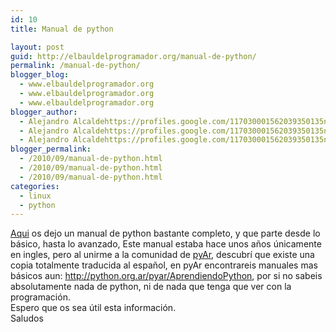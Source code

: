 ```yaml
---
id: 10
title: Manual de python

layout: post
guid: http://elbauldelprogramador.org/manual-de-python/
permalink: /manual-de-python/
blogger_blog:
  - www.elbauldelprogramador.org
  - www.elbauldelprogramador.org
  - www.elbauldelprogramador.org
blogger_author:
  - Alejandro Alcaldehttps://profiles.google.com/117030001562039350135noreply@blogger.com
  - Alejandro Alcaldehttps://profiles.google.com/117030001562039350135noreply@blogger.com
  - Alejandro Alcaldehttps://profiles.google.com/117030001562039350135noreply@blogger.com
blogger_permalink:
  - /2010/09/manual-de-python.html
  - /2010/09/manual-de-python.html
  - /2010/09/manual-de-python.html
categories:
  - linux
  - python
---
```

<a href="http://www.gulic.org/almacen/diveintopython-5.4-es/" target="_blank">Aqui</a> os dejo un manual de python bastante completo, y que parte desde lo básico, hasta lo avanzado, Este manual estaba hace unos años únicamente en ingles, pero al unirme a la comunidad de <a href="http://python.org.ar/pyar/" target="_blank">pyAr</a>, descubrí que existe una copia totalmente traducida al español, en pyAr encontrareis manuales mas básicos aun: <a href="http://python.org.ar/pyar/AprendiendoPython" target="_blank">http://python.org.ar/pyar/AprendiendoPython</a>, por si no sabeis absolutamente nada de python, ni de nada que tenga que ver con la programación.  
Espero que os sea útil esta información.  
Saludos

